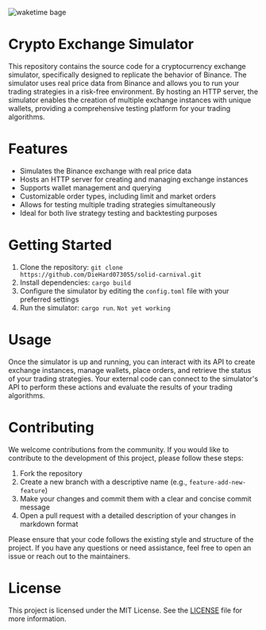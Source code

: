 
![waketime bage](https://wakatime.com/badge/user/e5cdae17-ff21-447b-88c4-dbcea5d0baa2/project/ee7f2e5f-8fc2-40b2-8bf6-aedc56f2f097.svg?style=for-the-badge)

# Crypto Exchange Simulator

This repository contains the source code for a cryptocurrency exchange simulator, specifically designed to replicate the behavior of Binance. The simulator uses real price data from Binance and allows you to run your trading strategies in a risk-free environment. By hosting an HTTP server, the simulator enables the creation of multiple exchange instances with unique wallets, providing a comprehensive testing platform for your trading algorithms.

# Features

- Simulates the Binance exchange with real price data
- Hosts an HTTP server for creating and managing exchange instances
- Supports wallet management and querying
- Customizable order types, including limit and market orders
- Allows for testing multiple trading strategies simultaneously
- Ideal for both live strategy testing and backtesting purposes

# Getting Started

1. Clone the repository: `git clone https://github.com/DieHard073055/solid-carnival.git`
2. Install dependencies: `cargo build`
3. Configure the simulator by editing the `config.toml` file with your preferred settings
4. Run the simulator: `cargo run`. `Not yet working`

# Usage

Once the simulator is up and running, you can interact with its API to create exchange instances, manage wallets, place orders, and retrieve the status of your trading strategies. Your external code can connect to the simulator's API to perform these actions and evaluate the results of your trading algorithms.

# Contributing

We welcome contributions from the community. If you would like to contribute to the development of this project, please follow these steps:

1. Fork the repository
2. Create a new branch with a descriptive name (e.g., `feature-add-new-feature`)
3. Make your changes and commit them with a clear and concise commit message
4. Open a pull request with a detailed description of your changes in markdown format

Please ensure that your code follows the existing style and structure of the project. If you have any questions or need assistance, feel free to open an issue or reach out to the maintainers.

# License

This project is licensed under the MIT License. See the [LICENSE](LICENSE) file for more information.

